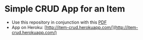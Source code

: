 # Simple CRUD App for an Item

* Use this repository in conjunction with this [PDF](http://www.google.com)
* App on Heroku: [http://item-crud.herokuapp.com/](http://item-crud.herokuapp.com/)
